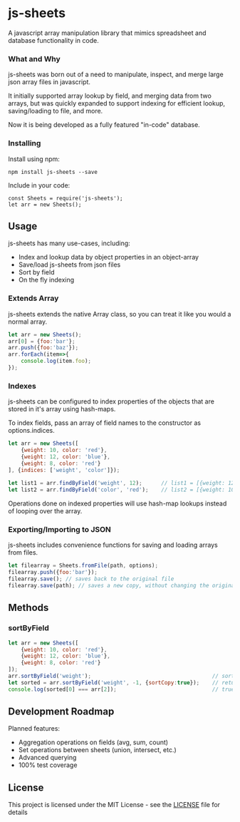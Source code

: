 # js-sheets

A javascript array manipulation library that mimics spreadsheet and database functionality in code.

### What and Why
js-sheets was born out of a need to manipulate, inspect, and merge large json array files in javascript.

It initially supported array lookup by field, and merging data from two arrays, but was quickly expanded to support indexing for efficient lookup, saving/loading to file, and more. 

Now it is being developed as a fully featured "in-code" database.

### Installing

Install using npm:
```
npm install js-sheets --save
```
Include in your code:

```
const Sheets = require('js-sheets');
let arr = new Sheets();
```

## Usage
js-sheets has many use-cases, including:
* Index and lookup data by object properties in an object-array
* Save/load js-sheets from json files
* Sort by field
* On the fly indexing

### Extends Array
js-sheets extends the native Array class, so you can treat it like you would a normal array.

```js
let arr = new Sheets();
arr[0] = {foo:'bar'};
arr.push({foo:'baz'});
arr.forEach(item=>{
    console.log(item.foo);
});
```

### Indexes
js-sheets can be configured to index properties of the objects that are stored in it's array using hash-maps.

To index fields, pass an array of field names to the constructor as options.indices.
```js
let arr = new Sheets([
    {weight: 10, color: 'red'},
    {weight: 12, color: 'blue'},
    {weight: 8, color: 'red'}
], {indices: ['weight', 'color']});
 
let list1 = arr.findByField('weight', 12);      // list1 = [{weight: 12, color: 'blue'}]
let list2 = arr.findByField('color', 'red');    // list2 = [{weight: 10, color: 'red'},{weight: 8, color: 'red'}]
```
Operations done on indexed properties will use hash-map lookups instead of looping over the array.

### Exporting/Importing to JSON
js-sheets includes convenience functions for saving and loading arrays from files.
```js
let filearray = Sheets.fromFile(path, options);
filearray.push({foo:'bar'});
filearray.save(); // saves back to the original file
filearray.save(path); // saves a new copy, without changing the original file
```

## Methods

### sortByField
```js
let arr = new Sheets([
    {weight: 10, color: 'red'},
    {weight: 12, color: 'blue'},
    {weight: 8, color: 'red'}
]);
arr.sortByField('weight');                                      // sort in-place
let sorted = arr.sortByField('weight', -1, {sortCopy:true});    // returns a sorted copy in ASC order, without changing the original array
console.log(sorted[0] === arr[2]);                              // true
``` 

## Development Roadmap
Planned features:
* Aggregation operations on fields (avg, sum, count)
* Set operations between sheets (union, intersect, etc.)
* Advanced querying
* 100% test coverage

## License

This project is licensed under the MIT License - see the [LICENSE](LICENSE) file for details
